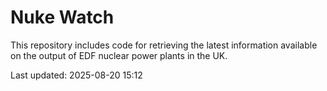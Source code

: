 # Nuke Watch

This repository includes code for retrieving the latest information available on the output of EDF nuclear power plants in the UK.

Last updated: 2025-08-20 15:12